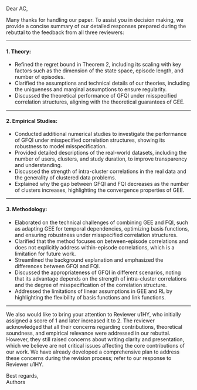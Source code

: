 Dear AC,

Many thanks for handling our paper. To assist you in decision making, we provide a concise summary of our detailed responses prepared during the rebuttal to the feedback from all three reviewers:

---

#### **1. Theory:**
- Refined the regret bound in Theorem 2, including its scaling with key factors such as the dimension of the state space, episode length, and number of episodes.  
- Clarified the assumptions and technical details of our theories, including the uniqueness and marginal assumptions to ensure regularity.  
- Discussed the theoretical performance of GFQI under misspecified correlation structures, aligning with the theoretical guarantees of GEE.

---

#### **2. Empirical Studies:**
- Conducted additional numerical studies to investigate the performance of GFQI under misspecified correlation structures, showing its robustness to model misspecification.
- Provided detailed descriptions of the real-world datasets, including the number of users, clusters, and study duration, to improve transparency and understanding.  
- Discussed the strength of intra-cluster correlations in the real data and the generality of clustered data problems.  
- Explained why the gap between GFQI and FQI decreases as the number of clusters increases, highlighting the convergence properties of GEE.  

---

#### **3. Methodology:**
- Elaborated on the technical challenges of combining GEE and FQI, such as adapting GEE for temporal dependencies, optimizing basis functions, and ensuring robustness under misspecified correlation structures.
- Clarified that the method focuses on between-episode correlations and does not explicitly address within-episode correlations, which is a limitation for future work.  
- Streamlined the background explanation and emphasized the differences between GFQI and FQI.  
- Discussed the appropriateness of GFQI in different scenarios, noting that its advantage depends on the strength of intra-cluster correlations and the degree of misspecification of the correlation structure.  
- Addressed the limitations of linear assumptions in GEE and RL by highlighting the flexibility of basis functions and link functions.

---


We also would like to bring your attention to Reviewer u1HY, who initially assigned a score of 1 and later increased it to 2. The reviewer acknowledged that all their concerns regarding contributions, theoretical soundness, and empirical relevance were addressed in our rebuttal. However, they still raised concerns about writing clarity and presentation, which we believe are not critical issues affecting the core contributions of our work. We have already developed a comprehensive plan to address these concerns during the revision process; refer to our response to Reviewer u1HY. 

Best regards,  
Authors
